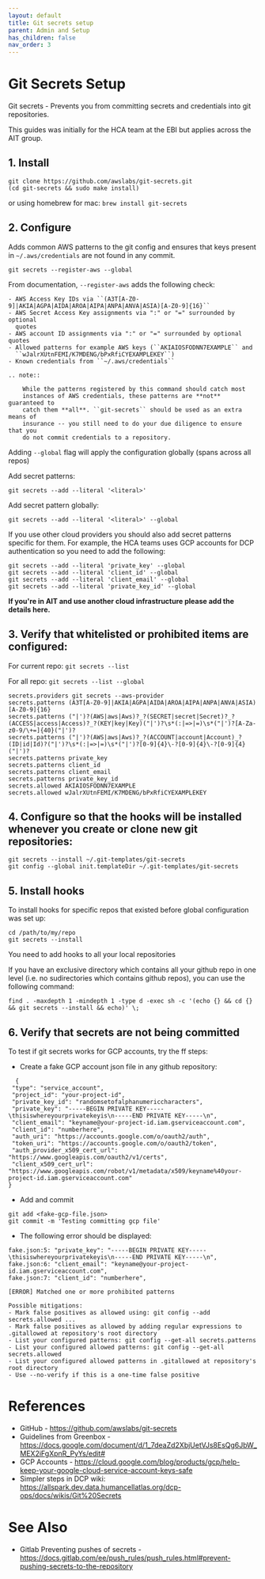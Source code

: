 ```yaml
---
layout: default
title: Git secrets setup
parent: Admin and Setup
has_children: false
nav_order: 3
---
```


# Git Secrets Setup

Git secrets - Prevents you from committing secrets and credentials into git repositories.

This guides was initially for the HCA team at the EBI but applies across the AIT group.

## 1. Install 

```
git clone https://github.com/awslabs/git-secrets.git
(cd git-secrets && sudo make install)
```

or using homebrew for mac: `brew install git-secrets`
 
## 2. Configure

Adds common AWS patterns to the git config and ensures that keys present
    in ``~/.aws/credentials`` are not found in any commit.

`git secrets --register-aws --global`


From documentation, `--register-aws` adds the following check:

    - AWS Access Key IDs via ``(A3T[A-Z0-9]|AKIA|AGPA|AIDA|AROA|AIPA|ANPA|ANVA|ASIA)[A-Z0-9]{16}``
    - AWS Secret Access Key assignments via ":" or "=" surrounded by optional
      quotes
    - AWS account ID assignments via ":" or "=" surrounded by optional quotes
    - Allowed patterns for example AWS keys (``AKIAIOSFODNN7EXAMPLE`` and
      ``wJalrXUtnFEMI/K7MDENG/bPxRfiCYEXAMPLEKEY``)
    - Known credentials from ``~/.aws/credentials``

    .. note::

        While the patterns registered by this command should catch most
        instances of AWS credentials, these patterns are **not** guaranteed to
        catch them **all**. ``git-secrets`` should be used as an extra means of
        insurance -- you still need to do your due diligence to ensure that you
        do not commit credentials to a repository.

Adding `--global` flag will apply the configuration globally (spans across all repos)

Add secret patterns:

`git secrets --add --literal '<literal>'`

Add secret pattern globally:

```
git secrets --add --literal '<literal>' --global

```

If you use other cloud providers you should also add secret patterns specific for them. For example, the HCA teams uses GCP accounts for DCP authentication so you need to add the following:
```
git secrets --add --literal 'private_key' --global
git secrets --add --literal 'client_id' --global
git secrets --add --literal 'client_email' --global
git secrets --add --literal 'private_key_id' --global

```

**If you're in AIT and use another cloud infrastructure please add the details here.**
 
## 3. Verify that whitelisted or prohibited items are configured:

For current repo:
`git secrets --list`
 
For all repo:
`git secrets --list --global`

```
secrets.providers git secrets --aws-provider
secrets.patterns (A3T[A-Z0-9]|AKIA|AGPA|AIDA|AROA|AIPA|ANPA|ANVA|ASIA)[A-Z0-9]{16}
secrets.patterns ("|')?(AWS|aws|Aws)?_?(SECRET|secret|Secret)?_?(ACCESS|access|Access)?_?(KEY|key|Key)("|')?\s*(:|=>|=)\s*("|')?[A-Za-z0-9/\+=]{40}("|')?
secrets.patterns ("|')?(AWS|aws|Aws)?_?(ACCOUNT|account|Account)_?(ID|id|Id)?("|')?\s*(:|=>|=)\s*("|')?[0-9]{4}\-?[0-9]{4}\-?[0-9]{4}("|')?
secrets.patterns private_key
secrets.patterns client_id
secrets.patterns client_email
secrets.patterns private_key_id
secrets.allowed AKIAIOSFODNN7EXAMPLE
secrets.allowed wJalrXUtnFEMI/K7MDENG/bPxRfiCYEXAMPLEKEY

```

## 4. Configure so that the hooks will be installed whenever you create or clone new git repositories:

```
git secrets --install ~/.git-templates/git-secrets
git config --global init.templateDir ~/.git-templates/git-secrets
```

## 5. Install hooks

To install hooks for specific repos that existed before global configuration was set up:
```
cd /path/to/my/repo
git secrets --install
``` 

You need to add hooks to all your local repositories

If you have an exclusive directory which contains all your github repo in one level (i.e. no sudirectories which contains github repos), you can use the following command: 
```
find . -maxdepth 1 -mindepth 1 -type d -exec sh -c '(echo {} && cd {} && git secrets --install && echo)' \;
``` 

## 6. Verify that secrets are not being committed

To test if git secrets works for GCP accounts, try the ff steps:

* Create a fake GCP account json file in any github repository:
```
  {
 "type": "service_account",
 "project_id": "your-project-id",
 "private_key_id": "randomsetofalphanumericcharacters",
 "private_key": "-----BEGIN PRIVATE KEY-----\thisiswhereyourprivatekeyis\n-----END PRIVATE KEY-----\n",
 "client_email": "keyname@your-project-id.iam.gserviceaccount.com",
 "client_id": "numberhere",
 "auth_uri": "https://accounts.google.com/o/oauth2/auth",
 "token_uri": "https://accounts.google.com/o/oauth2/token",
 "auth_provider_x509_cert_url": "https://www.googleapis.com/oauth2/v1/certs",
 "client_x509_cert_url": "https://www.googleapis.com/robot/v1/metadata/x509/keyname%40your-project-id.iam.gserviceaccount.com"
}
```
* Add and commit

```
git add <fake-gcp-file.json>
git commit -m 'Testing committing gcp file'
```


* The following error should be displayed:
```fake.json:4: "private_key_id": "randomsetofalphanumericcharacters",
fake.json:5: "private_key": "-----BEGIN PRIVATE KEY-----\thisiswhereyourprivatekeyis\n-----END PRIVATE KEY-----\n",
fake.json:6: "client_email": "keyname@your-project-id.iam.gserviceaccount.com",
fake.json:7: "client_id": "numberhere",

[ERROR] Matched one or more prohibited patterns

Possible mitigations:
- Mark false positives as allowed using: git config --add secrets.allowed ...
- Mark false positives as allowed by adding regular expressions to .gitallowed at repository's root directory
- List your configured patterns: git config --get-all secrets.patterns
- List your configured allowed patterns: git config --get-all secrets.allowed
- List your configured allowed patterns in .gitallowed at repository's root directory
- Use --no-verify if this is a one-time false positive
```
 
# References
  * GitHub - https://github.com/awslabs/git-secrets
  * Guidelines from Greenbox - https://docs.google.com/document/d/1_7deaZd2XbjUetVJs8EsQg6JbW_MEX2iFgXpnR_PyYs/edit#
  * GCP Accounts - https://cloud.google.com/blog/products/gcp/help-keep-your-google-cloud-service-account-keys-safe
  * Simpler steps in DCP wiki: https://allspark.dev.data.humancellatlas.org/dcp-ops/docs/wikis/Git%20Secrets
# See Also
  * Gitlab Preventing pushes of secrets - https://docs.gitlab.com/ee/push_rules/push_rules.html#prevent-pushing-secrets-to-the-repository